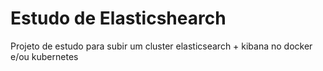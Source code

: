 # Estudo de Elasticshearch 

Projeto de estudo para subir um cluster elasticsearch + kibana no docker e/ou kubernetes